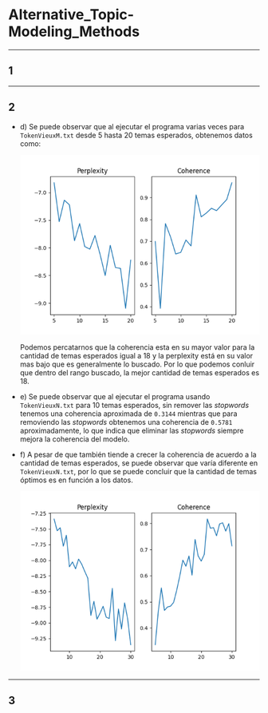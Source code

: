 # Alternative_Topic-Modeling_Methods

---

## 1

----

## 2 
- d) Se puede observar que al ejecutar el programa varias veces para `TokenVieuxM.txt` desde 5 hasta 20 temas esperados, obtenemos datos como:
  
  ![Image](./coherence_values_per_nb_m_image.png)

  Podemos percatarnos que la coherencia esta en su mayor valor para la cantidad de temas esperados igual a 18 y la perplexity está en su valor mas bajo que es generalmente lo buscado. Por lo que podemos conluir que dentro del rango buscado, la mejor cantidad de temas esperados es 18.
  
- e) Se puede observar que al ejecutar el programa usando `TokenVieuxN.txt` para 10 temas esperados, sin remover las _stopwords_ tenemos una coherencia aproximada de `0.3144` mientras que para removiendo las _stopwords_ obtenemos una coherencia de `0.5781` aproximadamente, lo que indica que eliminar las _stopwords_ siempre mejora la coherencia del modelo.

- f) A pesar de que también tiende a crecer la coherencia de acuerdo a la cantidad de temas esperados, se puede observar que varía diferente en `TokenVieuxN.txt`, por lo que se puede concluir que la cantidad de temas óptimos es en función a los datos.

  ![Image](./coherence_values_per_nb_n_image.png)


----

## 3